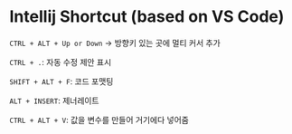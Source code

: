 # Intellij Shortcut (based on VS Code)

`CTRL + ALT + Up or Down` -> 방향키 있는 곳에 멀티 커서 추가

`CTRL + .`: 자동 수정 제안 표시

`SHIFT + ALT + F`: 코드 포맷팅

`ALT + INSERT`: 제너레이트

`CTRL + ALT + V`: 값을 변수를 만들어 거기에다 넣어줌

